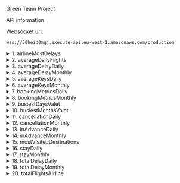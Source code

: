 Green Team Project

API information

Websocket url: 
```
wss://50heid0mqj.execute-api.eu-west-1.amazonaws.com/production
```

<details>
  <summary>1. airlineMostDelays</summary>
</details>

<details>
  <summary>2. averageDailyFlights</summary>
</details>

<details>
  <summary>3. averageDelayDaily</summary>
</details>

<details>
  <summary>4. averageDelayMonthly</summary>
</details>

<details>
  <summary>5. averageKeysDaily</summary>
</details>

<details>
  <summary>6. averageKeysMonthly</summary>
</details>

<details>
  <summary>7. bookingMetricsDaily</summary>
  
  - Returns total number bookings made, bookings started, bookings ended, bookings started and ended in a given date range.
  - Returns the number bookings made, bookings started, bookings ended on a given date in a given date range.
  - Suggested graphs: Bar chart, Calendar heat map
  - Example message: 
  ```
  {"action": "bookingMetricsDaily", "startDate": "2022-12-01T00:00:00", "endDate": "2022-12-31T23:59:59"}
  ```
  - Example response:
  ```
  {
    "total": [
        [
            "Total bookings made in date range",
            "Total bookings started in date range",
            "Total bookings ended in date range",
            "Total bookings started and ended in date range"
        ],
        [
            10857,
            15953,
            12522,
            9910
        ]
    ],
    "dates": [
        [
            "Date",
            "Bookings made on a given date",
            "Bookings started on a given date",
            "Bookings ended on a given date"
        ],
        [
            "2022-12-01",
            286,
            0,
            316
        ],
        [
            "2022-12-02",
            269,
            398,
            535
        ],
        [
            "2022-12-03",
            254,
            411,
            409
        ],
        ...
  }
  ```
</details>

<details>
  <summary>8. bookingMetricsMonthly</summary>
  
  
  - Returns total number bookings made, bookings started, bookings ended, bookings started and ended in a given date range.
  - Returns the number bookings made, bookings started, bookings ended, bookings started and ended in a given month in a given date range.
  - Suggested graphs: Bar chart
  - Example message: 
  ```
  {"action": "bookingMetricsMonthly", "startDate": "2022-06-01T00:00:00", "endDate": "2022-12-31T23:59:59"}
  ```
  - Example response:
  ```
 {
    "total": [
        [
            "Total bookings made in date range",
            "Total bookings started in date range",
            "Total bookings ended in date range",
            "Total bookings started and ended in date range"
        ],
        [
            183005,
            227460,
            233351,
            221380
        ]
    ],
    "months": [
        [
            "Month",
            "Bookings made in given month",
            "Bookings started in given month",
            "Bookings ended in a given month",
            "Bookings started and ended in given month"
        ],
        [
            "2022-06",
            39267,
            47339,
            45789,
            33903
        ],
        [
            "2022-07",
            32518,
            36951,
            38935,
            25492
        ],
        [
            "2022-08",
            37207,
            38653,
            38199,
            27360
        ],
        ...
    ]
  }
  ```
</details>

<details>
  <summary>9. busiestDaysValet</summary>
</details>

<details>
  <summary>10. busiestMonthsValet</summary>
</details>

<details>
  <summary>11. cancellationDaily</summary>
  
  - Returns total number and rate of cancelled bookings made, bookings started, bookings ended, bookings started and ended in a given date range.
  - Returns the number and rate of cancelled bookings made, bookings started, bookings ended on a given date in a given date range.
  - Suggested graphs: Bar chart, Calendar heat map
  - Example message: 
  ```
  {"action": "cancellationDaily", "startDate": "2022-12-01T00:00:00", "endDate": "2022-12-31T23:59:59"}
  ```
  - Example response:
  ```
  {
    "totalCancelled": [
        [
            "Total cancelled bookings made in date range",
            "Total cancelled bookings started in date range",
            "Total cancelled bookings ended in date range",
            "Total cancelled bookings started and ended in date range"
        ],
        [
            476,
            990,
            806,
            627
        ]
    ],
    "totalRates": [
        [
            "Rate of total cancelled bookings made in date range",
            "Rate of total cancelled bookings started in date range",
            "Rate of total cancelled bookings ended in date range",
            "Rate of total cancelled bookings started and ended in date range"
        ],
        [
            0.044,
            0.062,
            0.064,
            0.063
        ]
    ],
    "datesCancelled": [
        [
            "Date",
            "Cancelled bookings made on a given date",
            "Cancelled bookings started on a given date",
            "Cancelled bookings ended on a given date"
        ],
        [
            "2022-12-01",
            11,
            0,
            21
        ],
        [
            "2022-12-02",
            18,
            15,
            27
        ],
        [
            "2022-12-03",
            10,
            23,
            16
        ],
        ...
    ],
    "datesRates": [
        [
            "Date",
            "Rate of cancelled bookings made on a given date",
            "Rate of cancelled bookings started on a given date",
            "Rate of cancelled bookings ended on a given date"
        ],
        [
            "2022-12-01",
            0.038,
            0,
            0.066
        ],
        [
            "2022-12-02",
            0.067,
            0.038,
            0.05
        ],
        [
            "2022-12-03",
            0.039,
            0.056,
            0.039
        ],
        ...
    ]
  }
  ```
</details>

<details>
  <summary>12. cancellationMonthly</summary>
  
  - Returns total number and rate of cancelled bookings made, bookings started, bookings ended, bookings started and ended in a given date range.
  - Returns the number and rate of cancelled bookings made, bookings started, bookings ended, bookings started and ended in a given month in a given date range.
  - Suggested graphs: Bar chart
  - Example message: 
  ```
  {"action": "cancellationMonthly", "startDate": "2022-06-01T00:00:00", "endDate": "2022-12-31T23:59:59"}
  ```
  - Example response:
  ```
  {
    "totalCancelled": [
        [
            "Total cancelled bookings made in date range",
            "Total cancelled bookings started in date range",
            "Total cancelled bookings ended in date range",
            "Total cancelled bookings started and ended in date range"
        ],
        [
            9469,
            15777,
            16159,
            15411
        ]
    ],
    "totalRates": [
        [
            "Rate of total cancelled bookings made in date range",
            "Rate of total cancelled bookings started in date range",
            "Rate of total cancelled bookings ended in date range",
            "Rate of total cancelled bookings started and ended in date range"
        ],
        [
            0.052,
            0.069,
            0.069,
            0.07
        ]
    ],
    "monthsCancelled": [
        [
            "Month",
            "Cancelled bookings made in given month",
            "Cancelled bookings started in given month",
            "Cancelled bookings ended in given month",
            "Cancelled bookings started and ended in given month"
        ],
        [
            "2022-06",
            2684,
            3615,
            3362,
            2618
        ],
        [
            "2022-07",
            1653,
            3074,
            3160,
            2163
        ],
        [
            "2022-08",
            1748,
            2474,
            2658,
            1748
        ],
        ...
    ],
    "monthsRates": [
        [
            "Month",
            "Rate of cancelled bookings made in given month",
            "Rate of cancelled bookings started in given month",
            "Rate of cancelled bookings ended in given month",
            "Rate of cancelled bookings started and ended in given month"
        ],
        [
            "2022-06",
            0.068,
            0.076,
            0.073,
            0.077
        ],
        [
            "2022-07",
            0.051,
            0.083,
            0.081,
            0.085
        ],
        [
            "2022-08",
            0.047,
            0.064,
            0.07,
            0.064
        ],
        ...
    ]
  }
  ```
</details>

<details>
  <summary>13. inAdvanceDaily</summary>
  
  - Returns daily average number of days in advance bookings are made for bookings made and bookings started in given date range.
  - Suggested graphs: Bar chart, Calendar heat map
  - Example message: 
  ```
  {"action": "inAdvanceDaily", "startDate": "2022-12-01T00:00:00", "endDate": "2022-12-31T23:59:59"}
  ```
  - Example response:
  ```
  {
    "inAdvanceAverage": [
        [
            "Average number of days booked in advance for bookings made in given time range",
            "Average number of days booked in advance for bookings started in given time range"
        ],
        [
            26.14,
            38.01
        ]
    ],
    "datesInAdvanceAverage": [
        [
            "Date",
            "Average number of days booked in advance for bookings made on a given date",
            "Average number of days booked in advance for bookings started on a given date"
        ],
        [
            "2022-06-01",
            29.29,
            0
        ],
        [
            "2022-06-02",
            24.39,
            42.15
        ],
        [
            "2022-06-03",
            27.27,
            33.34
        ],
        ...
      ]
  }
  ```
</details>

 <details>
  <summary>14. inAdvanceMonthly</summary>
    
  - Returns monthly average number of days in advance bookings are made for bookings made and bookings started in given date range.
  - Suggested graphs: Bar chart
  - Example message: 
  ```
  {"action": "inAdvanceMonthly", "startDate": "2022-06-01T00:00:00", "endDate": "2022-12-31T23:59:59"}
  ```
  - Example response:
  ```
  {
    "inAdvanceAverage": [
        [
            "Average number of days booked in advance for bookings made in given time range",
            "Average number of days booked in advance for bookings started in given time range"
        ],
        [
            22.87,
            40.25
        ]
    ],
    "monthsInAdvanceAverage": [
        [
            "Month",
            "Average number of days booked in advance for bookings made in a given month",
            "Average number of days booked in advance for bookings started in a given month"
        ],
        [
            "2022-06",
            26.14,
            38.01
        ],
        [
            "2022-07",
            26.19,
            40.69
        ],
        [
            "2022-08",
            23.18,
            43.0
        ],
        ...
  }
  ```
</details>

<details>
  <summary>15. mostVisitedDesitnations</summary>
</details>

<details>
  <summary>16. stayDaily</summary>
  
  - Returns a distribution of stay durations and average for bookings made and bookings started in a given time range.
  - Returns daily average stay durations for bookings made and bookings started in a given time range.
  - Suggested graphs: Bar chart, Calendar heat map
  - Example message: 
  ```
  {"action": "stayDaily", "startDate": "2022-12-01T00:00:00", "endDate": "2023-01-01T00:00:00"}
  ```
  - Example response:
  ```
  {
    "stayDistributionMade": [
        [
            "Stay duration in days",
            "Number of occurences"
        ],
        [
            0,
            21
        ],
        [
            1,
            8
        ],
        [
            2,
            361
        ],
        ...
    ],
    "stayDistributionStart": [
        [
            "Stay duration in days",
            "Number of occurences"
        ],
        [
            0,
            30
        ],
        [
            1,
            18
        ],
        [
            2,
            450
        ],
        ...
    ],
    "stayAverage": [
        [
            "Average stay of bookings made in given date range",
            "Average stay of bookings started in given date range"
        ],
        [
            7.43,
            7.88
        ]
    ],
    "dailyStayAverage": [
        [
            "Date",
            "Average stay of bookings made on a given date (in days)",
            "Average stay of bookings started on a given date (in days)"
        ],
        [
            "2022-12-01",
            6.94,
            0
        ],
        [
            "2022-12-02",
            8.22,
            5.74
        ],
        [
            "2022-12-03",
            7.31,
            7.5
        ],
        ...
    ]
  }
  ```
</details>

<details>
  <summary>17. stayMonthly</summary>
  
  - Returns a distribution of stay durations and average for bookings made and bookings started in a given time range.
  - Returns daily average stay durations for bookings made and bookings started in a given time range.
  - Suggested graphs: Bar chart
  - Example message: 
  ```
  {"action": "stayMonthly", "startDate": "2022-06-01T00:00:00", "endDate": "2023-01-31T23:59:59"}
  ```
  - Example response:
  ```
  {
    "stayDistributionMade": [
        [
            "Stay duration in days",
            "Number of occurences"
        ],
        [
            0,
            372
        ],
        [
            1,
            135
        ],
        [
            2,
            5652
        ],
        ...
    ],
    "stayDistributionStart": [
        [
            "Stay duration in days",
            "Number of occurences"
        ],
        [
            0,
            522
        ],
        [
            1,
            156
        ],
        [
            2,
            5782
        ],
        ...
    ],
    "stayAverage": [
        [
            "Average stay of bookings made in given date range",
            "Average stay of bookings started in given date range"
        ],
        [
            8.21,
            8.66
        ]
    ],
    "monthsStayAverage": [
        [
            "Month",
            "Average stay of bookings made in a given month (in days)",
            "Average stay of bookings started in a given month (in days)",
            "Average stay of bookings started and ended in a given month (in days)"
        ],
        [
            "2022-06",
            8.85,
            9.16,
            7.33
        ],
        [
            "2022-07",
            9.38,
            9.71,
            7.58
        ],
        [
            "2022-08",
            8.5,
            9.37,
            7.87
        ],
        ...
    ]
}
  ```
</details>

<details>
  <summary>18. totalDelayDaily</summary>
</details>

<details>
  <summary>19. totalDelayMonthly</summary>
</details>

<details>
  <summary>20. totalFlightsAirline</summary>
</details>
